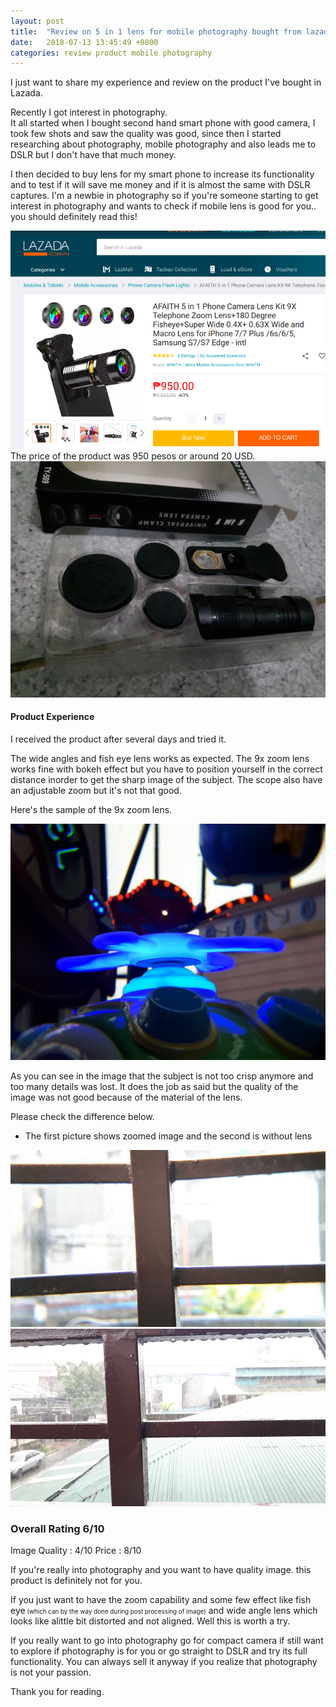 ```yaml
---
layout: post
title:  "Review on 5 in 1 lens for mobile photography bought from lazada"
date:   2018-07-13 13:45:49 +0800
categories: review product mobile photography
---
```



I just want to share my experience and review on the product I've bought in Lazada.

Recently I got interest in photography.<br>
It all started when I bought second hand smart phone with good camera, I took few shots and saw the quality was good, since then I started researching about photography, mobile photography and also leads me to DSLR but I don't have that much money.


I then decided to buy lens for my smart phone to increase its functionality and to test if it will save me money and if it is almost the same with DSLR captures. I'm a newbie in photography so if you're someone starting to get interest in photography and wants to check if mobile lens is good for you.. you should definitely read this!

<div class="col s12 m6">
	<div class="card-panel ">
		<img class="responsive-img" src="/assets/img/posts/review/products/mobile-lens-5in1/product.png" alt="lazada product image price and rating">
	</div>
</div>
The price of the product was 950 pesos or around 20 USD.
<div class="col s12 m6">
	<div class="card-panel ">
		<img class="responsive-img" src="/assets/img/posts/review/products/mobile-lens-5in1/unpacked_product.jpg" alt="lazada product unpacked product">
	</div>
</div>


#### Product Experience
I received the product after several days and tried it.

The wide angles and fish eye lens works as expected. The 9x zoom lens works fine with bokeh effect but you have to position yourself in the correct distance inorder to get the sharp image of the subject. The scope also have an adjustable zoom but it's not that good.

Here's the sample of the 9x zoom lens.

<img class="responsive-img" src="/assets/img/posts/review/products/mobile-lens-5in1/zoom_lens.jpg" alt="an image of a toy helicopter zoomed focused on the subject">

As you can see in the image that the subject is not too crisp anymore and too many details was lost. It does the job as said but the quality of the image was not good because of the material of the lens.

Please check the difference below. 
* The first picture shows zoomed image and the second is without lens

<img class="responsive-img" src="/assets/img/posts/review/products/mobile-lens-5in1/zoomed.jpg" alt="using zoomed lens, blurry">

<img class="responsive-img" src="/assets/img/posts/review/products/mobile-lens-5in1/original.jpg" alt="no zoom lens">


### Overall Rating 6/10

Image Quality : 4/10
Price : 8/10

If you're really into photography and you want to have quality image. this product is definitely not for you.

If you just want to have the zoom capability and some few effect like fish eye<span style="font-size: 70%"> (which can by the way done during post processing of image)</span> and wide angle lens which looks like alittle bit distorted and not aligned. Well this is worth a try.

If you really want to go into photography go for compact camera if still want to explore if photography is for you or go straight to DSLR and try its full functionality. You can always sell it anyway if you realize that photography is not your passion.

Thank you for reading.


